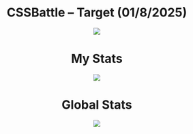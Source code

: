 <h1 align="center">CSSBattle – Target (01/8/2025)</h1>

<p align="center">
  <img src="https://github.com/user-attachments/assets/f0764a7f-c5aa-437f-a729-bfd97768eed2">
</p>

<h1 align="center">My Stats</h1>

<p align="center">
  <img src="https://github.com/user-attachments/assets/6faf1a8f-2bc2-4ba9-9a25-341b76907a25">
</p>

<h1 align="center">Global Stats</h1>

<p align="center">
  <img src="https://github.com/user-attachments/assets/d869b5f0-263a-4a34-b3f6-2c2451ad49c4">
</p>
